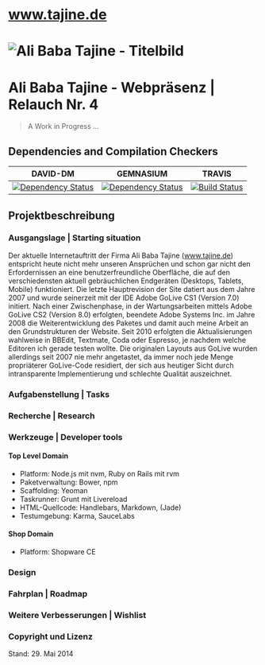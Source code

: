 www.tajine.de
=========
![Ali Baba Tajine - Titelbild](https://fbcdn-sphotos-f-a.akamaihd.net/hphotos-ak-xfp1/t31.0-8/1913220_703511143042637_486624154_o.jpg)
=======

# Ali Baba Tajine - Webpräsenz | Relauch Nr. 4
> A Work in Progress …

## Dependencies and Compilation Checkers
DAVID-DM | GEMNASIUM | TRAVIS
--- | --- | ---
[![Dependency Status](https://david-dm.org/consolacao/www.tajine.de.png?theme=shields.io)](https://david-dm.org/consolacao/www.tajine.de) | [![Dependency Status](https://gemnasium.com/consolacao/www.tajine.de.svg)](https://gemnasium.com/consolacao/www.tajine.de) | [![Build Status](https://travis-ci.org/consolacao/www.tajine.de.svg?branch=master)](https://travis-ci.org/consolacao/www.tajine.de)

## Projektbeschreibung

### Ausgangslage | Starting situation
Der aktuelle Internetauftritt der Firma Ali Baba Tajine (www.tajine.de) entspricht heute nicht mehr unseren Ansprüchen und schon gar nicht den Erfordernissen an eine benutzerfreundliche Oberfläche, die auf den verschiedensten aktuell gebräuchlichen Endgeräten (Desktops, Tablets, Mobile) funktioniert. Die letzte Hauptrevision der Site datiert aus dem Jahre 2007 und wurde seinerzeit mit der IDE Adobe GoLive CS1 (Version 7.0) initiert. Nach einer Zwischenphase, in der Wartungsarbeiten mittels Adobe GoLive CS2 (Version 8.0) erfolgten, beendete Adobe Systems Inc. im Jahre 2008 die Weiterentwicklung des Paketes und damit auch meine Arbeit an den Grundstrukturen der Website. Seit 2010 erfolgten die Aktualisierungen wahlweise in BBEdit, Textmate, Coda oder Espresso, je nachdem welche Editoren ich gerade testen wollte. Die originalen Layouts aus GoLive wurden allerdings seit 2007 nie mehr angetastet, da immer noch jede Menge propriäterer GoLive-Code residiert, der sich aus heutiger Sicht durch intransparente Implementierung und schlechte Qualität auszeichnet.

### Aufgabenstellung | Tasks
### Recherche | Research
### Werkzeuge | Developer tools
#### Top Level Domain
* Platform: Node.js mit nvm, Ruby on Rails mit rvm
* Paketverwaltung: Bower, npm
* Scaffolding: Yeoman
* Taskrunner: Grunt mit Livereload
* HTML-Quellcode: Handlebars, Markdown, (Jade)
* Testumgebung: Karma, SauceLabs


#### Shop Domain
* Platform: Shopware CE

### Design
### Fahrplan | Roadmap
### Weitere Verbesserungen | Wishlist
### Copyright und Lizenz


Stand: 29. Mai 2014